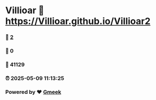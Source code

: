 # Villioar :link: https://Villioar.github.io/Villioar2 
### :page_facing_up: [2](https://Villioar.github.io/Villioar2/tag.html) 
### :speech_balloon: 0 
### :hibiscus: 41129 
### :alarm_clock: 2025-05-09 11:13:25 
### Powered by :heart: [Gmeek](https://github.com/Meekdai/Gmeek)
